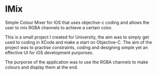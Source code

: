 # IMix
Simple Colour Mixer for IOS that uses objective-c coding and allows the user to mix RGBA channels to achieve a certain color.

This is a small project I created for University, the aim was to simply get used to coding in XCode and make a start on Objective-C. The aim of the project was to practise constraints, coding and designing simple yet an effective UI for iOS development purporses. 

The purporse of the application was to use the RGBA channels to make colours and display them at the end.
